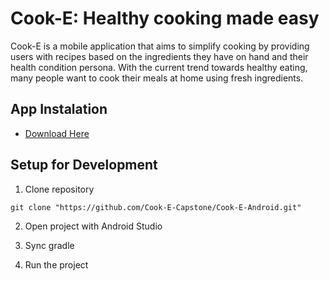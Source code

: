 # Cook-E: Healthy cooking made easy

Cook-E is a mobile application that aims to simplify cooking by providing users with recipes based on the ingredients they have on hand and their health condition persona. With the current trend towards healthy eating, many people want to cook their meals at home using fresh ingredients.


## App Instalation
- [Download Here](https://drive.google.com/uc?export=download&id=10XognSIoon5P6EPYXw4GtdUifEi4NsKx)


## Setup for Development
1. Clone repository

```
git clone "https://github.com/Cook-E-Capstone/Cook-E-Android.git"
```

2. Open project with Android Studio

3. Sync gradle

4. Run the project

